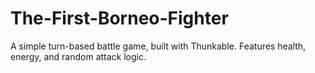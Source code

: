 # The-First-Borneo-Fighter
A simple turn-based battle game, built with Thunkable. Features health, energy, and random attack logic.
